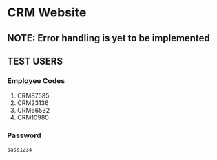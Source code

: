 # CRM Website

## NOTE: Error handling is yet to be implemented

## TEST USERS

### Employee Codes

1. CRM87585
2. CRM23136
3. CRM66532
4. CRM10980

### Password

    pass1234
